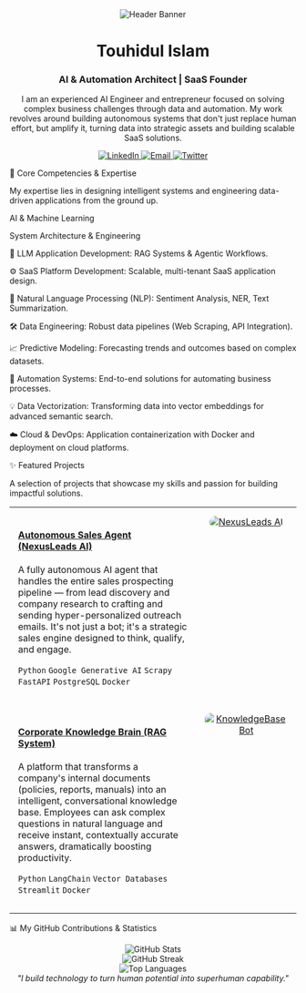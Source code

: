 <!--
Hello Touhidul,

This is the definitive, professional version, crafted in English for a global audience.
All images are designed to be hosted directly in your repository for 100% reliability.
Please follow the instructions after this code block to set up the images.
-->

<div align="center">
<img src="https://www.google.com/search?q=https://raw.githubusercontent.com/your-github-username/your-github-username/main/assets/header_banner.png" alt="Header Banner"/>

<br>

<h1>Touhidul Islam</h1>
<h3>AI & Automation Architect | SaaS Founder</h3>

<p>
I am an experienced AI Engineer and entrepreneur focused on solving complex business challenges through data and automation. My work revolves around building autonomous systems that don't just replace human effort, but amplify it, turning data into strategic assets and building scalable SaaS solutions.
</p>

<div>
<a href="https://www.google.com/search?q=https://linkedin.com/in/your-linkedin-username" target="_blank">
<img src="https://www.google.com/search?q=https://img.shields.io/badge/LinkedIn-0077B5%3Fstyle%3Dfor-the-badge%26logo%3Dlinkedin%26logoColor%3Dwhite" alt="LinkedIn"/>
</a>
<a href="mailto:youremail@example.com" target="_blank">
<img src="https://www.google.com/search?q=https://img.shields.io/badge/Email-D14836%3Fstyle%3Dfor-the-badge%26logo%3Dgmail%26logoColor%3Dwhite" alt="Email"/>
</a>
<a href="https://www.google.com/search?q=https://twitter.com/your-twitter-username" target="_blank">
<img src="https://www.google.com/search?q=https://img.shields.io/badge/Twitter-1DA1F2%3Fstyle%3Dfor-the-badge%26logo%3Dtwitter%26logoColor%3Dwhite" alt="Twitter"/>
</a>
</div>
</div>

🎯 Core Competencies & Expertise

My expertise lies in designing intelligent systems and engineering data-driven applications from the ground up.

AI & Machine Learning

System Architecture & Engineering

🤖 LLM Application Development: RAG Systems & Agentic Workflows.

⚙️ SaaS Platform Development: Scalable, multi-tenant SaaS application design.

🧠 Natural Language Processing (NLP): Sentiment Analysis, NER, Text Summarization.

🛠️ Data Engineering: Robust data pipelines (Web Scraping, API Integration).

📈 Predictive Modeling: Forecasting trends and outcomes based on complex datasets.

🚀 Automation Systems: End-to-end solutions for automating business processes.

💡 Data Vectorization: Transforming data into vector embeddings for advanced semantic search.

☁️ Cloud & DevOps: Application containerization with Docker and deployment on cloud platforms.

✨ Featured Projects

A selection of projects that showcase my skills and passion for building impactful solutions.

<table width="100%" align="center" style="border: none; border-collapse: collapse;">
<!-- Project 1: NexusLeads AI -->
<tr valign="top">
<td width="65%" style="padding: 15px;">
<h4><a href="https://www.google.com/search?q=https://github.com/your-github-username/NexusLeads-AI-Repo" target="_blank">Autonomous Sales Agent (NexusLeads AI)</a></h4>
<p>A fully autonomous AI agent that handles the entire sales prospecting pipeline — from lead discovery and company research to crafting and sending hyper-personalized outreach emails. It's not just a bot; it's a strategic sales engine designed to think, qualify, and engage.</p>
<p><code>Python</code> <code>Google Generative AI</code> <code>Scrapy</code> <code>FastAPI</code> <code>PostgreSQL</code> <code>Docker</code></p>
</td>
<td width="35%" align="center" style="padding: 15px;">
<a href="https://www.google.com/search?q=https://github.com/your-github-username/NexusLeads-AI-Repo" target="_blank">
<img src="https://www.google.com/search?q=https://raw.githubusercontent.com/your-github-username/your-github-username/main/assets/project_nexus.png" alt="NexusLeads AI" style="border-radius: 10px; max-width: 100%;">
</a>
</td>
</tr>

<!-- Project 2: KnowledgeBase Bot -->

<tr valign="top">
<td width="65%" style="padding: 15px;">
<h4><a href="https://www.google.com/search?q=https://github.com/your-github-username/RAG-System-Repo" target="_blank">Corporate Knowledge Brain (RAG System)</a></h4>
<p>A platform that transforms a company's internal documents (policies, reports, manuals) into an intelligent, conversational knowledge base. Employees can ask complex questions in natural language and receive instant, contextually accurate answers, dramatically boosting productivity.</p>
<p><code>Python</code> <code>LangChain</code> <code>Vector Databases</code> <code>Streamlit</code> <code>Docker</code></p>
</td>
<td width="35%" align="center" style="padding: 15px;">
<a href="https://www.google.com/search?q=https://github.com/your-github-username/RAG-System-Repo" target="_blank">
<img src="https://www.google.com/search?q=https://raw.githubusercontent.com/your-github-username/your-github-username/main/assets/project_rag.png" alt="KnowledgeBase Bot" style="border-radius: 10px; max-width: 100%;">
</a>
</td>
</tr>
</table>

📊 My GitHub Contributions & Statistics

<div align="center">
<img src="https://www.google.com/search?q=https://github-readme-stats.vercel.app/api%3Fusername%3Dyour-github-username%26show_icons%3Dtrue%26theme%3Dvue-dark%26count_private%3Dtrue%26include_all_commits%3Dtrue%26hide_border%3Dtrue&" alt="GitHub Stats" />
<br>
<img src="https://www.google.com/search?q=https://github-readme-streak-stats.herokuapp.com/%3Fuser%3Dyour-github-username%26theme%3Dvue-dark%26hide_border%3Dtrue" alt="GitHub Streak" />
<br>
<img src="https://www.google.com/search?q=https://github-readme-stats.vercel.app/api/top-langs%3Fusername%3Dyour-github-username%26layout%3Dcompact%26theme%3Dvue-dark%26hide_border%3Dtrue" alt="Top Languages" />
</div>

<div align="center">
<i>"I build technology to turn human potential into superhuman capability."</i>
</div>
